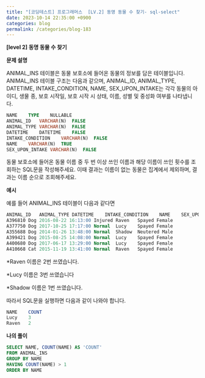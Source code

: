 ```yaml
---
title: "[코딩테스트] 프로그래머스  [LV.2] 동명 동물 수 찾기- sql-select"
date: 2023-10-14 22:35:00 +0900
categories: blog
permalink: /categories/blog-183
---
```



**[level 2] 동명 동물 수 찾기**



**문제 설명**

ANIMAL_INS 테이블은 동물 보호소에 들어온 동물의 정보를 담은 테이블입니다. ANIMAL_INS 테이블 구조는 다음과 같으며, ANIMAL_ID, ANIMAL_TYPE, DATETIME, INTAKE_CONDITION, NAME, SEX_UPON_INTAKE는 각각 동물의 아이디, 생물 종, 보호 시작일, 보호 시작 시 상태, 이름, 성별 및 중성화 여부를 나타냅니다.

```sql
NAME	TYPE	NULLABLE
ANIMAL_ID	VARCHAR(N)	FALSE
ANIMAL_TYPE	VARCHAR(N)	FALSE
DATETIME	DATETIME	FALSE
INTAKE_CONDITION	VARCHAR(N)	FALSE
NAME	VARCHAR(N)	TRUE
SEX_UPON_INTAKE	VARCHAR(N)	FALSE
```

동물 보호소에 들어온 동물 이름 중 두 번 이상 쓰인 이름과 해당 이름이 쓰인 횟수를 조회하는 SQL문을 작성해주세요. 이때 결과는 이름이 없는 동물은 집계에서 제외하며, 결과는 이름 순으로 조회해주세요.




**예시**

예를 들어 ANIMAL_INS 테이블이 다음과 같다면

```sql
ANIMAL_ID	ANIMAL_TYPE	DATETIME	INTAKE_CONDITION	NAME	SEX_UPON_INTAKE
A396810	Dog	2016-08-22 16:13:00	Injured	Raven	Spayed Female
A377750	Dog	2017-10-25 17:17:00	Normal	Lucy	Spayed Female
A355688	Dog	2014-01-26 13:48:00	Normal	Shadow	Neutered Male
A399421	Dog	2015-08-25 14:08:00	Normal	Lucy	Spayed Female
A400680	Dog	2017-06-17 13:29:00	Normal	Lucy	Spayed Female
A410668	Cat	2015-11-19 13:41:00	Normal	Raven	Spayed Female
```

*Raven 이름은 2번 쓰였습니다.

*Lucy 이름은 3번 쓰였습니다

*Shadow 이름은 1번 쓰였습니다.


따라서 SQL문을 실행하면 다음과 같이 나와야 합니다.

```sql
NAME	COUNT
Lucy	3
Raven	2
```


**나의 풀이**

```sql
SELECT NAME, COUNT(NAME) AS 'COUNT' 
FROM ANIMAL_INS 
GROUP BY NAME 
HAVING COUNT(NAME) > 1 
ORDER BY NAME
```


